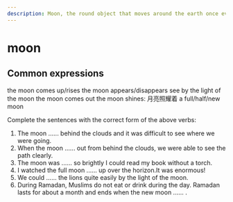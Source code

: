 ```yaml
---
description: Moon, the round object that moves around the earth once every 27½ days and shines at night by light reflected from the sun. (月球；月亮)
---
```


# moon

## Common expressions

the moon comes up/rises
the moon appears/disappears
see by the light of the moon
the moon comes out
the moon shines: 月亮照耀着
a full/half/new moon

Complete the sentences with the correct form of the above verbs:

1. The moon ...... behind the clouds and it was difficult to see where we were going.
2. When the moon ...... out from behind the clouds, we were able to see the path clearly.
3. The moon was ...... so brightly I could read my book without a torch.
4. I watched the full moon ...... up over the horizon.It was enormous!
5. We could ...... the lions quite easily by the light of the moon.
6. During Ramadan, Muslims do not eat or drink during the day. Ramadan lasts for about a month and ends when the new moon ...... .
